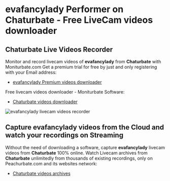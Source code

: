 # evafancylady Performer on Chaturbate - Free LiveCam videos downloader

## Chaturbate Live Videos Recorder

Monitor and record livecam videos of **evafancylady** from **Chaturbate** with Moniturbate.com
Get a premium trial for free by just and only registering with your Email address:
* [evafancylady Premium videos downloader](https://moniturbate.com/request-demo-licence-key.html)

Free livecam videos downloader - Moniturbate Software:
* [Chaturbate videos downloader](https://moniturbate.com/moniturbate-download-software.html)

![evafancylady livecam videos recorder](https://peachurnet.com/templates/moniturbate-software.png)


## Capture evafancylady videos from the Cloud and watch your recordings on Streaming

Without the need of downloading a software, capture **evafancylady** livecam videos from **Chaturbate** 100% online.
Watch Livecam archives from **Chaturbate** unlimitedly from thousands of existing recordings, only on Peachurbate.com and its websites network:
* [Chaturbate videos archives](https://peachurnet.com/)